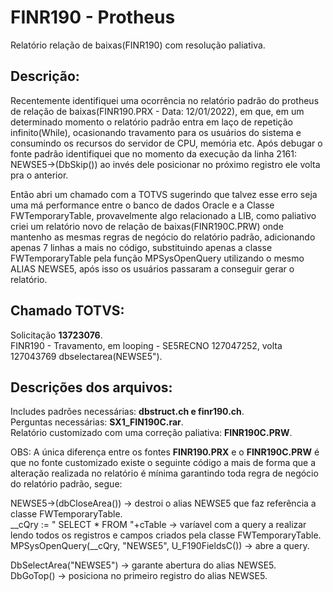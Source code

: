 # FINR190 - Protheus  
Relatório relação de baixas(FINR190) com resolução paliativa.  
  
## Descrição:  
  
Recentemente identifiquei uma ocorrência no relatório padrão do protheus de relação de baixas(FINR190.PRX - Data: 12/01/2022), em que, em um determinado momento o relatório padrão entra em laço de repetição infinito(While), ocasionando travamento para os usuários do sistema e consumindo os recursos do servidor de CPU, memória etc. Após debugar o fonte padrão identifiquei que no momento da execução da linha 2161: NEWSE5->(DbSkip()) ao invés dele posicionar no próximo registro ele volta pra o anterior.  
  
Então abri um chamado com a TOTVS sugerindo que talvez esse erro seja uma má performance entre o banco de dados Oracle e a Classe FWTemporaryTable, provavelmente algo relacionado a LIB, como paliativo criei um relatório novo de relação de baixas(FINR190C.PRW) onde mantenho as mesmas regras de negócio do relatório padrão, adicionando apenas 7 linhas a mais no código, substituindo apenas a classe FWTemporaryTable pela função MPSysOpenQuery utilizando o mesmo ALIAS NEWSE5, após isso os usuários passaram a conseguir gerar o relatório.  
  
## Chamado TOTVS:  
  
Solicitação **13723076**.  
FINR190 - Travamento, em looping - SE5RECNO 127047252, volta 127043769 dbselectarea(NEWSE5").  

## Descrições dos arquivos:  

Includes padrões necessárias: **dbstruct.ch e finr190.ch**.  
Perguntas necessárias: **SX1_FIN190C.rar**.   
Relatório customizado com uma correção paliativa: **FINR190C.PRW**.  

OBS: A única diferença entre os fontes **FINR190.PRX** e o **FINR190C.PRW** é que no fonte customizado existe o seguinte código a mais de forma que a alteração realizada no relatório é mínima garantindo toda regra de negócio do relatório padrão, segue:  

NEWSE5->(dbCloseArea()) -> destroi o alias NEWSE5 que faz referência a classe FWTemporaryTable.  
__cQry := " SELECT * FROM "+cTable -> varíavel com a query a realizar lendo todos os registros e campos criados pela classe FWTemporaryTable.  
MPSysOpenQuery(__cQry, "NEWSE5", U_F190FieldsC()) -> abre a query.  

DbSelectArea("NEWSE5") -> garante abertura do alias NEWSE5.  
DbGoTop() -> posiciona no primeiro registro do alias NEWSE5.  